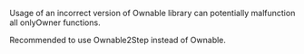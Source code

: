 Usage of an incorrect version of Ownable library can potentially malfunction all onlyOwner functions.

Recommended to use Ownable2Step instead of Ownable.